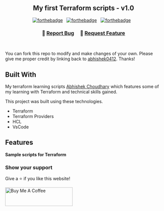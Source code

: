 <h2 align="center">
  My first Terraform scripts - v1.0<br/>
</h2>

<center>

[![forthebadge](https://forthebadge.com/images/badges/uses-git.svg)](https://forthebadge.com) &nbsp;
[![forthebadge](https://forthebadge.com/images/badges/open-source.svg)](https://forthebadge.com) &nbsp;
[![forthebadge](https://forthebadge.com/images/badges/works-on-my-machine.svg)](https://forthebadge.com) &nbsp;
<img src="https://komarev.com/ghpvc/?username=abhishek0412&style=flat-square&color=blue" alt=""/>

</center>


<h3 align="center">
    🔹
    <a href="https://github.com/abhishek0412/learnTerraform/issues">Report Bug</a> &nbsp; &nbsp;
    🔹
    <a href="https://github.com/abhishek0412/learnTerraform/issues">Request Feature</a>
</h3>

</br>

You can fork this repo to modify and make changes of your own. Please give me proper credit by linking back to [abhishek0412](https://github.com/abhishek0412/myFastAPI). Thanks!

## Built With

My terraform learning scripts <a href="https://github.com/abhishek0412/learnTerraform" target="_blank">Abhishek Choudhary</a> which features some of my learning with Terraform and technical skills gained.<br/>

This project was built using these technologies.

- Terraform
- Terraform Providers
- HCL 
- VsCode

## Features

**Sample scripts for Terraform**


### Show your support

Give a ⭐ if you like this website!

<a href="https://www.buymeacoffee.com/abshekchoudhary" target="_blank"><img src="https://cdn.buymeacoffee.com/buttons/v2/default-violet.png" alt="Buy Me A Coffee" height= "60px" width= "217px" ></a>





